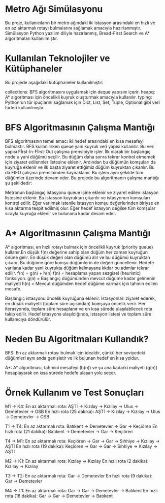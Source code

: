 # Metro Ağı Simülasyonu
Bu proje, kullanıcıların bir metro ağındaki iki istasyon arasındaki en hızlı ve en az aktarmalı rotayı bulmalarını sağlamak amacıyla hazırlanmıştır.
Simülasyon Python yazılım diliyle hazırlanmış, Bread-First Search ve A* algoritmaları kullanılmıştır.

# Kullanılan Teknolojiler ve Kütüphaneler
Bu projede aşağıdaki kütüphaneler kullanılmıştır:

collections: BFS algoritmasını uygulamak için deque yapısını içerir.
heapq: A* algoritması için öncelikli kuyruk oluşturmak amacıyla kullanılır.
typing: Python'un tür ipuçlarını sağlamak için Dict, List, Set, Tuple, Optional gibi veri türleri kullanılmıştır.

# BFS Algoritmasının Çalışma Mantığı

BFS algoritmasnın temel amacı iki hedef arasındaki en kısa mesafeyi bulmaktır. BFS kullanılırken queue yani kuyruk veri yapısı kullanılır. Bu veri yapısı Fİrst-In-Fİrst-Out çalışma prensibiyle işler. İlk olarak bir başlangıç node'u yani düğümü seçilir. Bu düğüm daha sonra tekrar kontrol etmemek için ziyaret edilennler listesine eklenir. Ardından bu düğümün komşuları da kuyruğa eklenir ve ilk başta ziyaret ettiğimiz düğüm kuyruktan çıkarılır. Bu da FIFO çalışma prensibinden kaynaklanır. Bu işlem aynı şekilde tüm düğümler üzerinde devam eder.  Bu projede bu algoritmanın çalışma mantığı şu şekildedir:

Metronun başlangıç istasyonu queue içine eklenir ve ziyaret edilen istasyon listesine eklenir. Bu istasyon kuyruktan çıkarılır ve istasyonun komşuları kontrol edilir. Eğer varılmak istenile istasyon komşu değerlerinden biriyse en kısa aktarma tespit edilmiş olur. Eğer hedef istasyon değilse tüm komşular sırayla kuyruğa eklenir ve bulunana kadar devam eder.


# A* Algoritmasının Çalışma Mantığı
A* algoritması, en hızlı rotayı bulmak için öncelikli kuyruk (priority queue) kullanır.En düşük f(n) değerine sahip olan düğüm her zaman kuyruğun önüne gelir. En düşük değeri olan düğümü alır ve bu düğümü kuyruktan çıkarır. Bu düğüme göre komşu düğümlerin de değeri güncellenir. Hedefe varılana kadar yani kuyrukta düğüm kalmayana kkdar bu adımlar tekrar edilir.
f(n) = g(n) + h(n)
f(n) = hesaplama yapan sezgisel (heuristic) fonksiyon.
g(n) = Başlangıç düğümünden mevcut düğüme kadar gelmenin maliyeti
h(n) = Mevcut düğümden hedef düğüme varmak için tahmin edilen mesafe.

Başlangıç istasyonu öncelik kuyruğuna eklenir. İstasyonları ziyaret ederek, en düşük maliyetli (toplam süre açısından) komşuya öncelik verir. Her iterasyonda, toplam süre hesaplanır ve en kısa sürede ulaşılabilecek rota takip edilir. Hedef istasyona ulaşıldığında, istasyon listesi ve toplam süre kullanıcıya döndürülür.


# Neden Bu Algoritmaları Kullandık?

BFS: En az aktarmalı rotayı bulmak için idealdir, çünkü her seviyedeki düğümleri aynı anda genişletir ve ilk bulunan hedef en kısa yoldur.

A*: A* algoritması, tahmini mesafeyi (h(n)) ve şu ana kadarki maliyeti (g(n)) hesaplayarak en kısa sürede hedefe ulaşan yolu seçer.

# Örnek Kullanım ve Test Sonuçları
M1 -> K4:
En az aktarmalı rota: AŞTİ -> Kızılay -> Kızılay -> Ulus -> Demetevler -> OSB
En hızlı rota (25 dakika): AŞTİ -> Kızılay -> Kızılay -> Ulus -> Demetevler -> OSB

T1 -> T4:
En az aktarmalı rota: Batıkent -> Demetevler -> Gar -> Keçiören
En hızlı rota (21 dakika): Batıkent -> Demetevler -> Gar -> Keçiören

T4 -> M1:
En az aktarmalı rota: Keçiören -> Gar -> Gar -> Sıhhiye -> Kızılay -> AŞTİ
En hızlı rota (19 dakika): Keçiören -> Gar -> Gar -> Sıhhiye -> Kızılay -> AŞTİ

M2 -> K1:
En az aktarmalı rota: Kızılay -> Kızılay
En hızlı rota (2 dakika): Kızılay -> Kızılay

T3 -> T2:
En az aktarmalı rota: Gar -> Demetevler
En hızlı rota (9 dakika): Gar -> Demetevler

M4 -> T1:
En az aktarmalı rota: Gar -> Gar -> Demetevler -> Batıkent
En hızlı rota (18 dakika): Gar -> Gar -> Demetevler -> Batıkent










